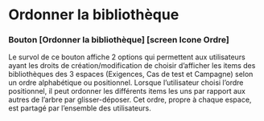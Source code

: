 # Ordonner la bibliothèque

###  Bouton [Ordonner la bibliothèque] [screen Icone Ordre]
 Le survol de ce bouton affiche 2 options qui permettent aux utilisateurs ayant les droits de création/modification de choisir d’afficher les items des bibliothèques des 3 espaces (Exigences, Cas de test et Campagne) selon un ordre alphabétique ou positionnel.
Lorsque l’utilisateur choisi l’ordre positionnel, il peut ordonner les différents items les uns par rapport aux autres de l’arbre par glisser-déposer.
Cet ordre, propre à chaque espace, est partagé par l’ensemble des utilisateurs.

<!--stackedit_data:
eyJoaXN0b3J5IjpbMTk0NTIxMjI4OF19
-->
